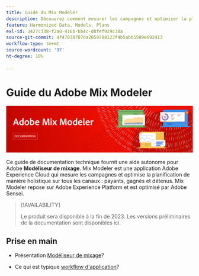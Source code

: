 ```yaml
---
title: Guide du Mix Modeler
description: Découvrez comment mesurer les campagnes et optimiser la planification de manière holistique sur tous les canaux avec  Mix Modeler.
feature: Harmonized Data, Models, Plans
exl-id: 3427c338-f2a0-416b-bb4c-d8fef929c38a
source-git-commit: 4f47838707da2059788123f4b5abb5509e692413
workflow-type: tm+mt
source-wordcount: '97'
ht-degree: 18%

---
```


# Guide du Adobe Mix Modeler

![Bannière](assets/mix-modeler-banner.png)

Ce guide de documentation technique fournit une aide autonome pour Adobe **Modéliseur de mixage**. Mix Modeler est une application Adobe Experience Cloud qui mesure les campagnes et optimise la planification de manière holistique sur tous les canaux : payants, gagnés et détenus. Mix Modeler repose sur Adobe Experience Platform et est optimisé par Adobe Sensei.

>[!AVAILABILITY]
>
>Le produit sera disponible à la fin de 2023. Les versions préliminaires de la documentation sont disponibles ici.

## Prise en main

* Présentation [Modéliseur de mixage](get-started/about.md)?

* Ce qui est typique [workflow d&#39;application](get-started/workflow.md)?
